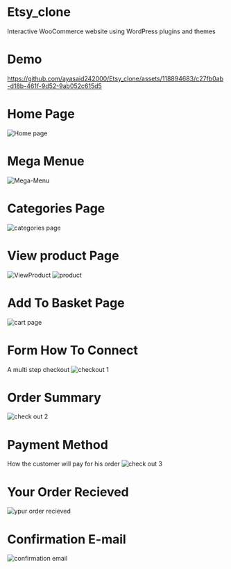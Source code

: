 # Etsy_clone
 Interactive WooCommerce website using WordPress plugins and themes
# Demo
https://github.com/ayasaid242000/Etsy_clone/assets/118894683/c27fb0ab-d18b-461f-9d52-9ab052c615d5
# Home Page
![Home page](https://github.com/ayasaid242000/Etsy_website_clone/assets/118894683/496e190f-b1d1-4d65-aacc-6d862e2fbe70)
# Mega Menue
![Mega-Menu](https://github.com/ayasaid242000/Etsy_website_clone/assets/118894683/cd9c7269-edec-4baa-954f-73965106b9b9)
# Categories Page
![categories page](https://github.com/ayasaid242000/Etsy_website_clone/assets/118894683/b7e0a502-e7b2-48f5-8f47-f387eddee295)
# View product Page
![ViewProduct](https://github.com/ayasaid242000/Etsy_website_clone/assets/118894683/59e83b3d-1000-40f7-bc25-b4e88d294190)
![product](https://github.com/ayasaid242000/Etsy_website_clone/assets/118894683/0331bfc8-518f-4d37-8d6d-c472515a879f)
# Add To Basket Page
![cart page](https://github.com/ayasaid242000/Etsy_website_clone/assets/118894683/0cb91b2d-45af-42d4-a501-6526ed60d8c9)
# Form How To Connect
A multi step checkout 
![checkout 1](https://github.com/ayasaid242000/Etsy_website_clone/assets/118894683/a65a0ac5-1206-4c3a-9872-5eb9896c8dbe)
# Order Summary
![check out 2](https://github.com/ayasaid242000/Etsy_website_clone/assets/118894683/03646213-49e3-46b1-8701-ad0510f65627)
# Payment Method
How the customer will pay for his order
![check out 3](https://github.com/ayasaid242000/Etsy_website_clone/assets/118894683/7e7a0153-fc99-463a-957c-bb201f8c7bdf)
# Your Order Recieved
![ypur order recieved](https://github.com/ayasaid242000/Etsy_website_clone/assets/118894683/73b3c473-1ea6-4983-ba1b-d131ae108d62)
# Confirmation E-mail
![confirmation email](https://github.com/ayasaid242000/Etsy_website_clone/assets/118894683/32ee74e8-7ecd-40d6-9a5b-d0c302725ad2)

